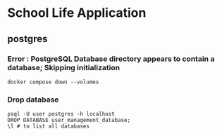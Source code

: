 # School Life Application

## postgres

### Error : PostgreSQL Database directory appears to contain a database; Skipping initialization

```shell
docker compose down --volumes
```

### Drop database

```shell
psql -U user postgres -h localhost
DROP DATABASE user_management_database;
\l # to list all databases
```